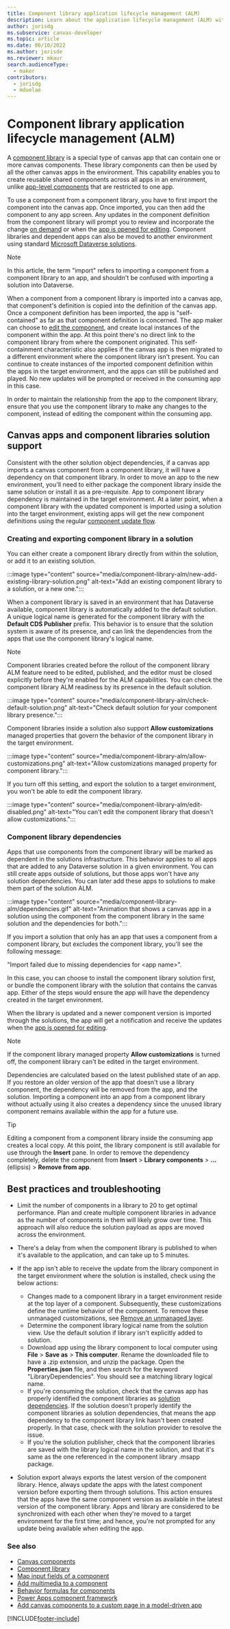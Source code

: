 ```yaml
---
title: Component library application lifecycle management (ALM)
description: Learn about the application lifecycle management (ALM) with component libraries
author: jorisdg
ms.subservice: canvas-developer
ms.topic: article
ms.date: 06/10/2022
ms.author: jorisde
ms.reviewer: mkaur
search.audienceType:
  - maker
contributors:
  - jorisdg
  - mduelae
---
```


# Component library application lifecycle management (ALM)

A [component library](component-library.md) is a special type of canvas app that can contain one or more canvas components. These library components can then be used by all the other canvas apps in the environment. This capability enables you to create reusable shared components across all apps in an environment, unlike [app-level components](create-component.md#components-in-canvas-apps) that are restricted to one app.

To use a component from a component library, you have to first import the component into the canvas app. Once imported, you can then add the component to any app screen. Any updates in the component definition from the component library will prompt you to review and incorporate the change [on demand](component-library.md#method-2-proactive-check-for-updates) or when the [app is opened for editing](component-library.md#method-1-component-update-notification-on-app-edit). Component libraries and dependent apps can also be moved to another environment using standard [Microsoft Dataverse solutions](/power-platform/alm/solution-concepts-alm).

> [!NOTE]
> In this article, the term "import" refers to importing a component from a component library to an app, and shouldn't be confused with importing a solution into Dataverse.

When a component from a component library is imported into a canvas app, that component's definition is copied into the definition of the canvas app. Once a component definition has been imported, the app is "self-contained" as far as that component definition is concerned. The app maker can choose to [edit the component](component-library.md#library-component-customization), and create  local instances of the component within the app. At this point there's no direct link to the component library from where the component originated. This self-containment characteristic also applies if the canvas app is then migrated to a different environment where the component library isn't present.
You can continue to create instances of the imported component definition within the apps in the target environment, and the apps can still be published and played. No new updates will be prompted or received in the consuming app in this case.

In order to maintain the relationship from the app to the component library, ensure that you use the component library to make any changes to the component, instead of editing the component within the consuming app.

## Canvas apps and component libraries solution support

Consistent with the other solution object dependencies, if a canvas app imports a canvas component from a component library, it will have a dependency on that component library. In order to move an app to the new environment, you'll need to either package the component library inside the same solution or install it as a pre-requisite. App to component library dependency is maintained in the target environment. At a later point, when a component library with the updated component is imported using a solution into the target environment, existing apps will get the new component definitions using the regular [component update flow](component-library.md#update-a-component-library).

### Creating and exporting component library in a solution

You can either create a component library directly from within the solution, or add it to an existing solution.

:::image type="content" source="media/component-library-alm/new-add-existing-library-solution.png" alt-text="Add an existing component library to a solution, or a new one.":::

When a component library is saved in an environment that has Dataverse available, component library is automatically added to the default solution. A unique logical name is generated for the component library with the **Default CDS Publisher** prefix. This behavior is to ensure that the solution system is aware of its presence, and can link the dependencies from the apps that use the component library's logical name.

> [!NOTE]
> Component libraries created before the rollout of the component library ALM feature need to be edited, published, and the editor must be closed explicitly before they're enabled for the ALM capabilities. You can check the component library ALM readiness by its presence in the default solution.

:::image type="content" source="media/component-library-alm/check-default-solution.png" alt-text="Check default solution for your component library presence.":::

Component libraries inside a solution also support **Allow customizations** managed properties that govern the behavior of the component library in the target environment.

:::image type="content" source="media/component-library-alm/allow-customizations.png" alt-text="Allow customizations managed property for component library.":::

If you turn off this setting, and export the solution to a target environment, you won't be able to edit the component library.

:::image type="content" source="media/component-library-alm/edit-disabled.png" alt-text="You can't edit the component library that doesn't allow customizations.":::

### Component library dependencies

Apps that use components from the component library will be marked as dependent in the solutions infrastructure. This behavior applies to all apps that are added to any Dataverse solution in a given environment. You can still create apps outside of solutions, but those apps won't have any solution dependencies. You can later add these apps to solutions to make them part of the solution ALM.

:::image type="content" source="media/component-library-alm/dependencies.gif" alt-text="Animation that shows a canvas app in a solution using the component from the component library in the same solution and the dependencies for both.":::

If you import a solution that only has an app that uses a component from a component library, but excludes the component library, you'll see the following message:

"Import failed due to missing dependencies for \<app name\>".

In this case, you can choose to install the component library solution first, or bundle the component library with the solution that contains the canvas app. Either of the steps would ensure the app will have the dependency created in the target environment.

When the library is updated and a newer component version is imported through the solutions, the app will get a notification and receive the updates when the [app is opened for editing](component-library.md#method-1-component-update-notification-on-app-edit).

> [!NOTE]
> If the component library managed property **Allow customizations** is turned off, the component library can't be edited in the target environment.

Dependencies are calculated based on the latest published state of an app. If you restore an older version of the app that doesn't use a library component, the dependency will be removed from the app, and the solution. Importing a component into an app from a component library without actually using it also creates a dependency since the unused library component remains available within the app for a future use.

> [!TIP]
> Editing a component from a component library inside the consuming app creates a local copy. At this point, the library component is still available for use through the **Insert** pane. In order to remove the dependency completely, delete the component from **Insert** > **Library components** > **...** (ellipsis) > **Remove from app**.

## Best practices and troubleshooting

- Limit the number of components in a library to 20 to get optimal performance. Plan and create multiple component libraries in advance as the number of components in them will likely grow over time. This approach will also reduce the solution payload as apps are moved across the environment.

- There's a delay from when the component library is published to when it's available to the application, and can take up to 5 minutes.

- If the app isn't able to receive the update from the library component in the target environment where the solution is installed, check using the below actions:


    - Changes made to a component library in a target environment reside at the top layer of a component. Subsequently, these customizations define the runtime behavior of the component. To remove these unmanaged customizations, see [Remove an unmanaged layer](../data-platform/solution-layers.md#remove-an-unmanaged-layer).
    - Determine the component library logical name from the solution view. Use the default solution if library isn't explicitly added to solution.
    - Download app using the library component to local computer using **File** > **Save as** > **This computer**. Rename the downloaded file to have a .zip extension, and unzip the package. Open the **Properties.json** file, and then search for the keyword "LibraryDependencies". You should see a matching library logical name.
    - If you're consuming the solution, check that the canvas app has properly identified the component libraries as [solution dependencies](/power-platform/alm/solution-concepts-alm#solution-dependencies). If the solution doesn't properly identify the component libraries as solution dependencies, that means the app dependency to the component library link hasn't been created properly. In that case, check with the solution provider to resolve the issue.
    - If you're the solution publisher, check that the component libraries are saved with the library logical name in the solution, and that it's same as the one referenced in the component library .msapp package.

- Solution export always exports the latest version of the component library. Hence, always update the apps with the latest component version before exporting them through solutions. This action ensures that the apps have the same component version as available in the latest version of the component library. Apps and library are considered to be synchronized with each other when they're moved to a target environment for the first time; and hence, you're not prompted for any update being available when editing the app.

### See also

- [Canvas components](create-component.md)
- [Component library](component-library.md)
- [Map input fields of a component](map-component-input-fields.md)
- [Add multimedia to a component](component-multimedia.md)
- [Behavior formulas for components](component-behavior.md)
- [Power Apps component framework](../../developer/component-framework/component-framework-for-canvas-apps.md) 
- [Add canvas components to a custom page in a model-driven app](../model-driven-apps/page-canvas-components.md)

[!INCLUDE[footer-include](../../includes/footer-banner.md)]
